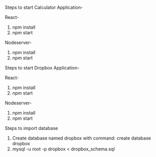 Steps to start Calculator Application-

React-

1. npm install
2. npm start

Nodeserver-
1. npm install
2. npm start

Steps to start Dropbox Application-

React-

1. npm install
2. npm start

Nodeserver-
1. npm install
2. npm start

Steps to import database

1. Create database named dropbox with command: create database dropbox
2. mysql -u root -p dropbox < dropbox_schema.sql
